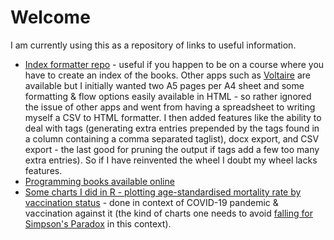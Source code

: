 # Welcome

I am currently using this as a repository of links to useful information.
* [Index formatter repo](https://github.com/byjosh/index_formatter) - useful if you happen to be on a course where you have to create an index of the books. Other apps such as [Voltaire](https://voltaire.publickey.io/) are available but I initially wanted two A5 pages per A4 sheet and some formatting & flow options easily available in HTML - so rather ignored the issue of other apps and went from having a spreadsheet to writing myself a CSV to HTML formatter. I then added features like the ability to deal with tags (generating extra entries prepended by the tags found in a column containing a comma separated taglist), docx export, and CSV export - the last good for pruning the output if tags add a few too many extra entries). So if I have reinvented the wheel I doubt my wheel lacks features.
* [Programming books available online](/programming-ebooks-online)
* [Some charts I did in R - plotting age-standardised mortality rate by vaccination status](/asmr-by-vaccination-status) - done in context of COVID-19 pandemic & vaccination against it (the kind of charts one needs to avoid <a href="https://covidactuaries.org/2021/11/22/simpsons-paradox-and-vaccines/" target="_blank">falling for Simpson's Paradox</a> in this context). 
